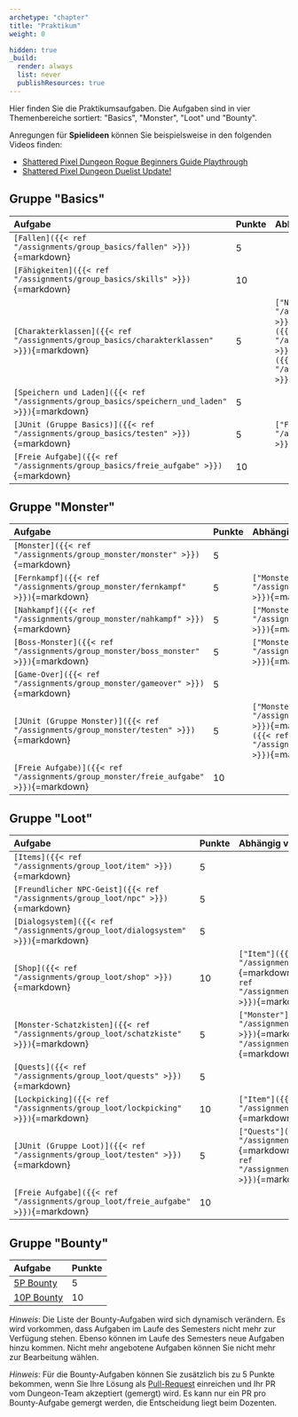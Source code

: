 ```yaml
---
archetype: "chapter"
title: "Praktikum"
weight: 0

hidden: true
_build:
  render: always
  list: never
  publishResources: true
---
```



Hier finden Sie die Praktikumsaufgaben. Die Aufgaben sind in vier Themenbereiche sortiert:
"Basics", "Monster", "Loot" und "Bounty".

Anregungen für **Spielideen** können Sie beispielsweise in den folgenden Videos finden:
-   [Shattered Pixel Dungeon Rogue Beginners Guide Playthrough](https://youtu.be/qoc_tDN0QC4)
-   [Shattered Pixel Dungeon Duelist Update!](https://youtu.be/LgSjUWjQg0s)


## Gruppe "Basics"

| Aufgabe                                                                                         | Punkte | Abhängig von                                                                                                                                                                                                                                      |
|:------------------------------------------------------------------------------------------------|:-------|:--------------------------------------------------------------------------------------------------------------------------------------------------------------------------------------------------------------------------------------------------|
| `[Fallen]({{< ref "/assignments/group_basics/fallen" >}})`{=markdown}                           | 5      |                                                                                                                                                                                                                                                   |
| `[Fähigkeiten]({{< ref "/assignments/group_basics/skills" >}})`{=markdown}                      | 10     |                                                                                                                                                                                                                                                   |
| `[Charakterklassen]({{< ref "/assignments/group_basics/charakterklassen" >}})`{=markdown}       | 5      | `["Nahkampf"]({{< ref "/assignments/group_monster/nahkampf" >}})`{=markdown} oder `["Fernkampf"]({{< ref "/assignments/group_monster/fernkampf" >}})`{=markdown} und `["Fähigkeiten"]({{< ref "/assignments/group_basics/skills" >}})`{=markdown} |
| `[Speichern und Laden]({{< ref "/assignments/group_basics/speichern_und_laden" >}})`{=markdown} | 5      |                                                                                                                                                                                                                                                   |
| `[JUnit (Gruppe Basics)]({{< ref "/assignments/group_basics/testen" >}})`{=markdown}            | 5      | `["Fallen"]({{< ref "/assignments/group_basics/fallen" >}})`{=markdown}                                                                                                                                                                           |
| `[Freie Aufgabe]({{< ref "/assignments/group_basics/freie_aufgabe" >}})`{=markdown}             | 10     |                                                                                                                                                                                                                                                   |


## Gruppe "Monster"

| Aufgabe                                                                                | Punkte | Abhängig von                                                                                                                                                   |
|:---------------------------------------------------------------------------------------|:-------|:---------------------------------------------------------------------------------------------------------------------------------------------------------------|
| `[Monster]({{< ref "/assignments/group_monster/monster" >}})`{=markdown}               | 5      |                                                                                                                                                                |
| `[Fernkampf]({{< ref "/assignments/group_monster/fernkampf" >}})`{=markdown}           | 5      | `["Monster"]({{< ref "/assignments/group_monster/monster" >}})`{=markdown}                                                                                     |
| `[Nahkampf]({{< ref "/assignments/group_monster/nahkampf" >}})`{=markdown}             | 5      | `["Monster"]({{< ref "/assignments/group_monster/monster" >}})`{=markdown}                                                                                     |
| `[Boss-Monster]({{< ref "/assignments/group_monster/boss_monster" >}})`{=markdown}     | 5      | `["Monster"]({{< ref "/assignments/group_monster/monster" >}})`{=markdown}                                                                                     |
| `[Game-Over]({{< ref "/assignments/group_monster/gameover" >}})`{=markdown}            | 5      |                                                                                                                                                                |
| `[JUnit (Gruppe Monster)]({{< ref "/assignments/group_monster/testen" >}})`{=markdown} | 5      | `["Monster"]({{< ref "/assignments/group_monster/monster" >}})`{=markdown} oder `["Fernkampf"]({{< ref "/assignments/group_monster/fernkampf" >}})`{=markdown} |
| `[Freie Aufgabe)]({{< ref "/assignments/group_monster/freie_aufgabe" >}})`{=markdown}  | 10     |                                                                                                                                                                |


## Gruppe "Loot"

| Aufgabe                                                                                | Punkte | Abhängig von                                                                                                                                                 |
|:---------------------------------------------------------------------------------------|:-------|:-------------------------------------------------------------------------------------------------------------------------------------------------------------|
| `[Items]({{< ref "/assignments/group_loot/item" >}})`{=markdown}                       | 5      |                                                                                                                                                              |
| `[Freundlicher NPC-Geist]({{< ref "/assignments/group_loot/npc" >}})`{=markdown}       | 5      |                                                                                                                                                              |
| `[Dialogsystem]({{< ref "/assignments/group_loot/dialogsystem" >}})`{=markdown}        | 5      |                                                                                                                                                              |
| `[Shop]({{< ref "/assignments/group_loot/shop" >}})`{=markdown}                        | 10     | `["Item"]({{< ref "/assignments/group_loot/item" >}})`{=markdown} und `["Dialogsystem"]({{< ref "/assignments/group_loot/dialogsystem" >}})`{=markdown}      |
| `[Monster-Schatzkisten]({{< ref "/assignments/group_loot/schatzkiste" >}})`{=markdown} | 5      | `["Monster"]({{< ref "/assignments/group_monster/monster" >}})`{=markdown} und `["Item"]({{< ref "/assignments/group_loot/item" >}})`{=markdown}             |
| `[Quests]({{< ref "/assignments/group_loot/quests" >}})`{=markdown}                    | 5      |                                                                                                                                                              |
| `[Lockpicking]({{< ref "/assignments/group_loot/lockpicking" >}})`{=markdown}          | 10     | `["Item"]({{< ref "/assignments/group_loot/item" >}})`{=markdown}                                                                                            |
| `[JUnit (Gruppe Loot)]({{< ref "/assignments/group_loot/testen" >}})`{=markdown}       | 5      | `["Quests"]({{< ref "/assignments/group_loot/quests" >}})`{=markdown} oder `["Dialogsystem"]({{< ref "/assignments/group_loot/dialogsystem" >}})`{=markdown} |
| `[Freie Aufgabe]({{< ref "/assignments/group_loot/freie_aufgabe" >}})`{=markdown}      | 10     |                                                                                                                                                              |


## Gruppe "Bounty"

| Aufgabe                                                                                                                            | Punkte |
|:-----------------------------------------------------------------------------------------------------------------------------------|:-------|
| [5P Bounty](https://github.com/Programmiermethoden/Dungeon/issues?q=is%3Aopen+is%3Aissue+label%3Abounty+-linked%3Apr+label%3A5P)   | 5      |
| [10P Bounty](https://github.com/Programmiermethoden/Dungeon/issues?q=is%3Aopen+is%3Aissue+label%3Abounty+-linked%3Apr+label%3A10P) | 10     |

_Hinweis_: Die Liste der Bounty-Aufgaben wird sich dynamisch verändern. Es wird vorkommen,
dass Aufgaben im Laufe des Semesters nicht mehr zur Verfügung stehen. Ebenso können im
Laufe des Semesters neue Aufgaben hinzu kommen. Nicht mehr angebotene Aufgaben können Sie
nicht mehr zur Bearbeitung wählen.

_Hinweis_: Für die Bounty-Aufgaben können Sie zusätzlich bis zu 5 Punkte bekommen, wenn Sie
Ihre Lösung als [Pull-Request](https://github.com/Programmiermethoden/Dungeon/compare)
einreichen und Ihr PR vom Dungeon-Team akzeptiert (gemergt) wird. Es kann nur ein PR pro
Bounty-Aufgabe gemergt werden, die Entscheidung liegt beim Dozenten.
